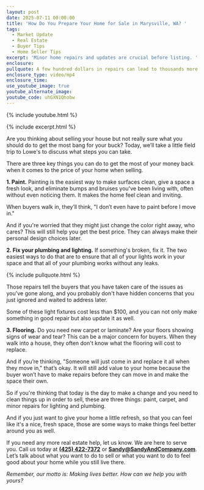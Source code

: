 ```yaml
---
layout: post
date: 2025-07-11 00:00:00
title: 'How Do You Prepare Your Home for Sale in Marysville, WA? '
tags:
  - Market Update
  - Real Estate
  - Buyer Tips
  - Home Seller Tips
excerpt: 'Minor home repairs and updates are crucial before listing. '
enclosure:
pullquote: A few hundred dollars in repairs can lead to thousands more at closing.
enclosure_type: video/mp4
enclosure_time:
use_youtube_image: true
youtube_alternate_image:
youtube_code: uhGXN1Qhobw
---
```

{% include youtube.html %}

{% include excerpt.html %}

Are you thinking about selling your house but not really sure what you should do to get the most bang for your buck? Today, we’ll take a little field trip to Lowe's to discuss what steps you can take.

There are three key things you can do to get the most of your money back when it comes to the price of your home when selling.

**1\. Paint.** Painting is the easiest way to make surfaces clean, give a space a fresh look, and eliminate bumps and bruises you've been living with, often without even noticing them. It makes the home feel clean and inviting.

When buyers walk in, they’ll think, "I don’t even have to paint before I move in."

And if you're worried that they might just change the color right away, who cares? This will still help you get the best price. They can always make their personal design choices later.

**2\. Fix your plumbing and lighting.** If something's broken, fix it. The two easiest ways to do that are to ensure that all of your lights work in your space and that all of your plumbing works without any leaks.

{% include pullquote.html %}

Those repairs tell the buyers that you have taken care of the issues as you've gone along, and you probably don't have hidden concerns that you just ignored and waited to address later.

Some of these light fixtures cost less than $100, and you can not only make something in good repair but also update it as well.

**3\. Flooring.** Do you need new carpet or laminate? Are your floors showing signs of wear and tear? This can be a major concern for buyers. When they walk into a house, they often don't know what the flooring will cost to replace.

And if you’re thinking, "Someone will just come in and replace it all when they move in," that’s okay. It will still add value to your home because the buyer won’t have to make repairs before they can move in and make the space their own.

So if you're thinking that today is the day to make a change and you need to clean things up in order to sell, these are three things: paint, carpet, and minor repairs for lighting and plumbing.

And if you just want to give your home a little refresh, so that you can feel like it's a nice, fresh space, those are some ways to make things feel better around you as well.

If you need any more real estate help, let us know. We are here to serve you. Call us today at **<u>(425) 422-7372</u>** or [**Sandy@SandyAndCompany.com**](mailto:Sandy@SandyAndCompany.com). Let’s talk about what you want to do to sell or what you want to do to feel good about your home while you still live there.

*Remember, our motto is: Making lives better. How can we help you with yours?*